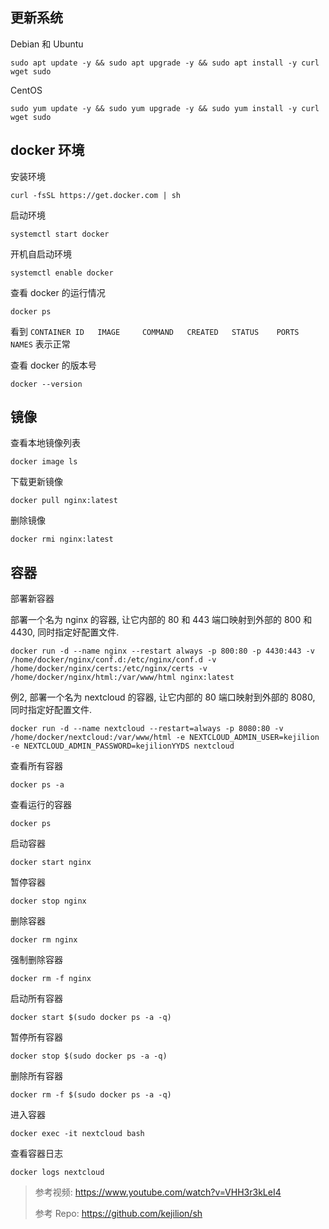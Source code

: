 
## 更新系统

Debian 和 Ubuntu
```
sudo apt update -y && sudo apt upgrade -y && sudo apt install -y curl wget sudo
```

CentOS
```
sudo yum update -y && sudo yum upgrade -y && sudo yum install -y curl wget sudo
```

## docker 环境

安装环境
```
curl -fsSL https://get.docker.com | sh
```

启动环境
```
systemctl start docker
```

开机自启动环境
```
systemctl enable docker
```

查看 docker 的运行情况
```
docker ps
```
看到 `CONTAINER ID   IMAGE     COMMAND   CREATED   STATUS    PORTS     NAMES` 表示正常

查看 docker 的版本号
```
docker --version
```

## 镜像

查看本地镜像列表
```
docker image ls
```

下载更新镜像
```
docker pull nginx:latest
```

删除镜像
```
docker rmi nginx:latest
```

## 容器

部署新容器

部署一个名为 nginx 的容器, 让它内部的 80 和 443 端口映射到外部的 800 和 4430, 同时指定好配置文件.
```
docker run -d --name nginx --restart always -p 800:80 -p 4430:443 -v /home/docker/nginx/conf.d:/etc/nginx/conf.d -v /home/docker/nginx/certs:/etc/nginx/certs -v /home/docker/nginx/html:/var/www/html nginx:latest
```

例2, 部署一个名为 nextcloud 的容器, 让它内部的 80 端口映射到外部的 8080, 同时指定好配置文件.
```
docker run -d --name nextcloud --restart=always -p 8080:80 -v /home/docker/nextcloud:/var/www/html -e NEXTCLOUD_ADMIN_USER=kejilion -e NEXTCLOUD_ADMIN_PASSWORD=kejilionYYDS nextcloud
```

查看所有容器
```
docker ps -a
```

查看运行的容器
```
docker ps
```

启动容器
```
docker start nginx
```

暂停容器
```
docker stop nginx
```

删除容器
```
docker rm nginx
```

强制删除容器
```
docker rm -f nginx
```

启动所有容器
```
docker start $(sudo docker ps -a -q)
```

暂停所有容器
```
docker stop $(sudo docker ps -a -q)
```

删除所有容器
```
docker rm -f $(sudo docker ps -a -q)
```

进入容器
```
docker exec -it nextcloud bash
```

查看容器日志
```
docker logs nextcloud
```

> 参考视频: https://www.youtube.com/watch?v=VHH3r3kLeI4
>
> 参考 Repo: https://github.com/kejilion/sh
